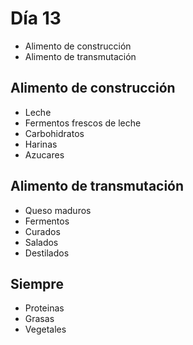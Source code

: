 # Día 13

- Alimento de construcción
- Alimento de transmutación

## Alimento de construcción

- Leche
- Fermentos frescos de leche
- Carbohidratos
- Harinas
- Azucares

## Alimento de transmutación

- Queso maduros
- Fermentos
- Curados
- Salados
- Destilados

## Siempre

- Proteinas
- Grasas
- Vegetales
